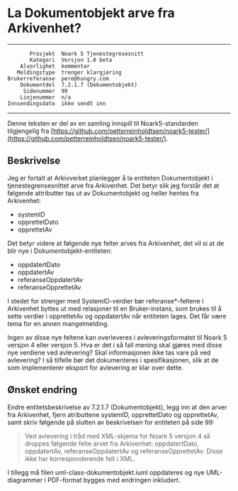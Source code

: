 La Dokumentobjekt arve fra Arkivenhet?
======================================

 ------------------  ---------------------------------
           Prosjekt  Noark 5 Tjenestegresesnitt
           Kategori  Versjon 1.0 beta
        Alvorlighet  kommentar
       Meldingstype  trenger klargjøring
    Brukerreferanse  pere@hungry.com
        Dokumentdel  7.2.1.7 (Dokumentobjekt)
         Sidenummer  99
        Linjenummer  n/a
    Innsendingsdato  ikke sendt inn
 ------------------  ---------------------------------

Denne teksten er del av en samling innspill til Noark5-standarden
tilgjengelig fra
[https://github.com/petterreinholdtsen/noark5-tester/](https://github.com/petterreinholdtsen/noark5-tester/).

Beskrivelse
-----------

Jeg er fortalt at Arkivverket planlegger å la entiteten Dokumentobjekt
i tjenestegrensesnittet arve fra Arkivenhet.  Det betyr slik jeg
forstår det at følgende attributter tas ut av Dokumentobjekt og heller
hentes fra Arkivenhet:

 * systemID
 * opprettetDato
 * opprettetAv

Det betyr videre at følgende nye felter arves fra Arkivenhet, det vil
si at de blir nye i Dokumentobjekt-entiteten:

 * oppdatertDato
 * oppdatertAv
 * referanseOppdatertAv
 * referanseOpprettetAv

I stedet for strenger med SystemID-verdier bør referanse*-feltene i
Arkivenhet byttes ut med relasjoner til en Bruker-instans, som brukes
til å sette verdier i opprettetAv og oppdatertAv når entiteten lages.
Det får være tema for en annen mangelmelding.

Ingen av disse nye feltene kan overleveres i avleveringsformatet til
Noark 5 versjon 4 eller versjon 5.  Hva er det i så fall mening skal
gjøres med disse nye verdiene ved avlevering?  Skal informasjonen ikke
tas vare på ved avlevering?  I så tilfelle bør det dokumenteres i
spesifikasjonen, slik at de som implementerer eksport for avlevering
er klar over dette.

Ønsket endring
--------------

Endre entitetsbeskrivelse av 7.2.1.7 (Dokumentobjekt), legg inn at den
arver fra Arkivenhet, fjern atributtene systemID, opprettetDato og
opprettetAv, samt skriv følgende på slutten av beskrivelsen for
entiteten på side 99:

> Ved avlevering i tråd med XML-skjema for Noark 5 versjon 4 så
> droppes følgende felte arvet fra Arkivenhet: oppdatertDato,
> oppdatertAv, referanseOppdatertAv og referanseOpprettetAv.  Disse
> ikke har korresponderende felt i XML.

I tillegg må filen uml-class-dokumentobjekt.iuml oppdateres og nye
UML-diagrammer i PDF-format bygges med endringen inkludert.

